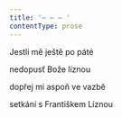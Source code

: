 ```yaml
---
title: '– – – '
contentType: prose
---
```


Jestli mě ještě po páté

nedopusť Bože líznou

dopřej mi aspoň ve vazbě

setkání s Františkem Líznou
